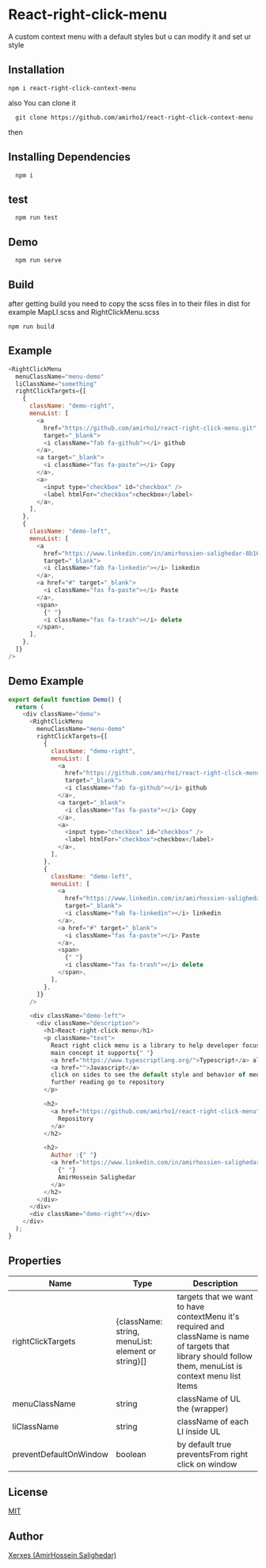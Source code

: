 # React-right-click-menu

A custom context menu with a default styles but u can modify it and set ur style

## Installation

```
npm i react-right-click-context-menu
```

also You can clone it

```
  git clone https://github.com/amirho1/react-right-click-context-menu
```

then

## Installing Dependencies

```
  npm i
```

## test

```
  npm run test
```

## Demo

```
  npm run serve
```

## Build

after getting build you need to copy the scss files in to their files in dist for example MapLI.scss and RightClickMenu.scss

```
npm run build
```

## Example

```javascript
<RightClickMenu
  menuClassName="menu-demo"
  liClassName="something"
  rightClickTargets={[
    {
      className: "demo-right",
      menuList: [
        <a
          href="https://github.com/amirho1/react-right-click-menu.git"
          target="_blank">
          <i className="fab fa-github"></i> github
        </a>,
        <a target="_blank">
          <i className="fas fa-paste"></i> Copy
        </a>,
        <a>
          <input type="checkbox" id="checkbox" />
          <label htmlFor="checkbox">checkbox</label>
        </a>,
      ],
    },
    {
      className: "demo-left",
      menuList: [
        <a
          href="https://www.linkedin.com/in/amirhossien-salighedar-8b165618a/"
          target="_blank">
          <i className="fab fa-linkedin"></i> linkedin
        </a>,
        <a href="#" target="_blank">
          <i className="fas fa-paste"></i> Paste
        </a>,
        <span>
          {" "}
          <i className="fas fa-trash"></i> delete
        </span>,
      ],
    },
  ]}
/>
```

## Demo Example

```javascript
export default function Demo() {
  return (
    <div className="demo">
      <RightClickMenu
        menuClassName="menu-demo"
        rightClickTargets={[
          {
            className: "demo-right",
            menuList: [
              <a
                href="https://github.com/amirho1/react-right-click-menu.git"
                target="_blank">
                <i className="fab fa-github"></i> github
              </a>,
              <a target="_blank">
                <i className="fas fa-paste"></i> Copy
              </a>,
              <a>
                <input type="checkbox" id="checkbox" />
                <label htmlFor="checkbox">checkbox</label>
              </a>,
            ],
          },
          {
            className: "demo-left",
            menuList: [
              <a
                href="https://www.linkedin.com/in/amirhossien-salighedar-8b165618a/"
                target="_blank">
                <i className="fab fa-linkedin"></i> linkedin
              </a>,
              <a href="#" target="_blank">
                <i className="fas fa-paste"></i> Paste
              </a>,
              <span>
                {" "}
                <i className="fas fa-trash"></i> delete
              </span>,
            ],
          },
        ]}
      />

      <div className="demo-left">
        <div className="description">
          <h1>React-right-click-menu</h1>
          <p className="text">
            React right click menu is a library to help developer focus on the
            main concept it supports{" "}
            <a href="https://www.typescriptlang.org/">Typescript</a> also
            <a href="">Javascript</a>
            click on sides to see the default style and behavior of menu for
            further reading go to repository
          </p>

          <h2>
            <a href="https://github.com/amirho1/react-right-click-menu">
              Repository
            </a>
          </h2>

          <h2>
            Author :{" "}
            <a href="https://www.linkedin.com/in/amirhossien-salighedar-8b165618a/">
              {" "}
              AmirHossein Salighedar
            </a>
          </h2>
        </div>
      </div>
      <div className="demo-right"></div>
    </div>
  );
}
```

## Properties

| Name                   | Type                                               | Description                                                                                                                                                  |
| ---------------------- | -------------------------------------------------- | ------------------------------------------------------------------------------------------------------------------------------------------------------------ |
| rightClickTargets      | {className: string, menuList: element or string}[] | targets that we want to have contextMenu it's required and className is name of targets that library should follow them, menuList is context menu list Items |
| menuClassName          | string                                             | className of UL the (wrapper)                                                                                                                                |
| liClassName            | string                                             | className of each LI inside UL                                                                                                                               |
| preventDefaultOnWindow | boolean                                            | by default true preventsFrom right click on window                                                                                                           |

## License

[MIT](./LICENSE)

## Author

[Xerxes (AmirHossein Salighedar)](https://github.com/amirho1)
